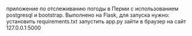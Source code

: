 приложение по отслеживанию погоды в Перми с использованием postgresql и bootstrap. Выполнено на Flask, для запуска нужно:
установить requirements.txt
запустить app.py
зайти в браузер на сайт 127.0.0.1:5000
